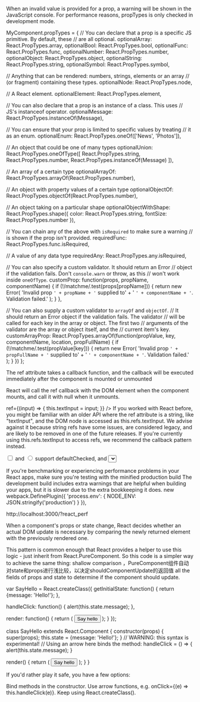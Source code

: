 
When an invalid value is provided for a prop, a warning will be shown in the JavaScript console. 
For performance reasons, propTypes is only checked in development mode.

MyComponent.propTypes = {
  // You can declare that a prop is a specific JS primitive. By default, these
  // are all optional.
  optionalArray: React.PropTypes.array,
  optionalBool: React.PropTypes.bool,
  optionalFunc: React.PropTypes.func,
  optionalNumber: React.PropTypes.number,
  optionalObject: React.PropTypes.object,
  optionalString: React.PropTypes.string,
  optionalSymbol: React.PropTypes.symbol,

  // Anything that can be rendered: numbers, strings, elements or an array
  // (or fragment) containing these types.
  optionalNode: React.PropTypes.node,

  // A React element.
  optionalElement: React.PropTypes.element,

  // You can also declare that a prop is an instance of a class. This uses
  // JS's instanceof operator.
  optionalMessage: React.PropTypes.instanceOf(Message),

  // You can ensure that your prop is limited to specific values by treating
  // it as an enum.
  optionalEnum: React.PropTypes.oneOf(['News', 'Photos']),

  // An object that could be one of many types
  optionalUnion: React.PropTypes.oneOfType([
    React.PropTypes.string,
    React.PropTypes.number,
    React.PropTypes.instanceOf(Message)
  ]),

  // An array of a certain type
  optionalArrayOf: React.PropTypes.arrayOf(React.PropTypes.number),

  // An object with property values of a certain type
  optionalObjectOf: React.PropTypes.objectOf(React.PropTypes.number),

  // An object taking on a particular shape
  optionalObjectWithShape: React.PropTypes.shape({
    color: React.PropTypes.string,
    fontSize: React.PropTypes.number
  }),

  // You can chain any of the above with `isRequired` to make sure a warning
  // is shown if the prop isn't provided.
  requiredFunc: React.PropTypes.func.isRequired,

  // A value of any data type
  requiredAny: React.PropTypes.any.isRequired,

  // You can also specify a custom validator. It should return an Error
  // object if the validation fails. Don't `console.warn` or throw, as this
  // won't work inside `oneOfType`.
  customProp: function(props, propName, componentName) {
    if (!/matchme/.test(props[propName])) {
      return new Error(
        'Invalid prop `' + propName + '` supplied to' +
        ' `' + componentName + '`. Validation failed.'
      );
    }
  },

  // You can also supply a custom validator to `arrayOf` and `objectOf`.
  // It should return an Error object if the validation fails. The validator
  // will be called for each key in the array or object. The first two
  // arguments of the validator are the array or object itself, and the
  // current item's key.
  customArrayProp: React.PropTypes.arrayOf(function(propValue, key, componentName, location, propFullName) {
    if (!/matchme/.test(propValue[key])) {
      return new Error(
        'Invalid prop `' + propFullName + '` supplied to' +
        ' `' + componentName + '`. Validation failed.'
      );
    }
  })
};


The ref attribute takes a callback function, and the callback will be executed immediately after the component is mounted or unmounted

React will call the ref callback with the DOM element when the component mounts, and call it with null when it unmounts.

ref={(input) => { this.textInput = input; }} />
If you worked with React before, you might be familiar with an older API where the ref attribute is a string, like "textInput", 
and the DOM node is accessed as this.refs.textInput. We advise against it because string refs have some issues, are considered legacy, 
and are likely to be removed in one of the future releases. If you're currently using this.refs.textInput to access refs,
 we recommend the callback pattern instead.

 <input type="checkbox"> and <input type="radio"> support defaultChecked, and <select> supports defaultValue.


If you're benchmarking or experiencing performance problems in your React apps, 
make sure you're testing with the minified production build
The development build includes extra warnings that are helpful when building your apps, 
but it is slower due to the extra bookkeeping it does.
 new webpack.DefinePlugin({
  'process.env': {
    NODE_ENV: JSON.stringify('production')
  }
}),

http://localhost:3000/?react_perf

When a component's props or state change, 
React decides whether an actual DOM update is necessary by comparing the newly returned element with the previously rendered one. 

This pattern is common enough that React provides a helper to use this logic - just inherit from React.PureComponent. 
So this code is a simpler way to achieve the same thing:
shallow comparison ，PureComponent组件自动对state和props进行浅比较，以决定shouldComponentUpdate的返回值
all the fields of props and state to determine if the component should update.

var SayHello = React.createClass({
  getInitialState: function() {
    return {message: 'Hello!'};
  },

  handleClick: function() {
    alert(this.state.message);
  },

  render: function() {
    return (
      <button onClick={this.handleClick}>
        Say hello
      </button>
    );
  }
});

class SayHello extends React.Component {
  constructor(props) {
    super(props);
    this.state = {message: 'Hello!'};
  }
  // WARNING: this syntax is experimental!
  // Using an arrow here binds the method:
  handleClick = () => {
    alert(this.state.message);
  }

  render() {
    return (
      <button onClick={this.handleClick}>
        Say hello
      </button>
    );
  }
}

If you'd rather play it safe, you have a few options:

Bind methods in the constructor.
Use arrow functions, e.g. onClick={(e) => this.handleClick(e)}.
Keep using React.createClass().